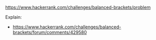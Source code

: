 https://www.hackerrank.com/challenges/balanced-brackets/problem

Explain:

- https://www.hackerrank.com/challenges/balanced-brackets/forum/comments/429580
